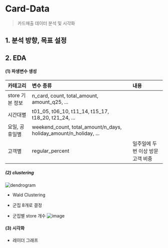 # Card-Data
> 카드매출 데이터 분석 및 시각화

## 1. 분석 방향, 목표 설정
## 2. EDA
#### (1) 파생변수 생성


|카테고리 | 변수 종류 | 내용 |
|:---|:----|:----|
|store 기본 정보 | n_card, count, total_amount, amount_q25, ... |  |
|시간대별 | t01_05,	t06_10,	t11_14,	t15_17,	t18_20,	t21_24, ...	 |  |
|요일, 공휴일별 | weekend_count, total_amount/n_days, holiday_amount/n_holiday, ... |  |
|고객별 | regular_percent | 일주일에 두번 이상 방문 고객 비중|



##### (2) clustering
![dendrogram](https://user-images.githubusercontent.com/44764167/107056802-11ac3600-6816-11eb-9a73-7d4d7daeb0ea.png)

- Wald Clustering
- 군집 8개로 결정

- 군집별 store 개수
![image](https://user-images.githubusercontent.com/44764167/107057286-a151e480-6816-11eb-9805-9744b8ad1733.png)


#### (3) 시각화
- 레이더 그래프
